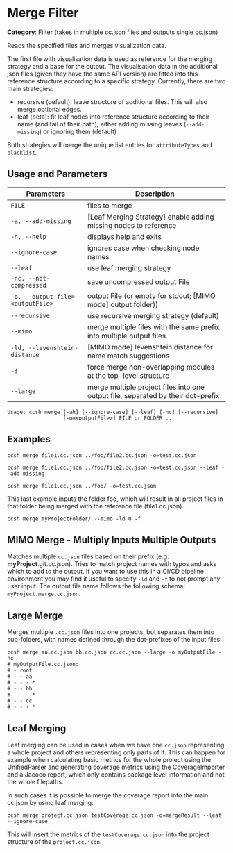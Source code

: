 # Merge Filter

**Category**: Filter (takes in multiple cc.json files and outputs single cc.json)

Reads the specified files and merges visualization data.

The first file with visualisation data is used as reference for the merging strategy and a base for the output. The visualisation data in the additional json files (given they have the same API version) are fitted into this reference structure according to a specific strategy. Currently, there are two main strategies:

- recursive (default): leave structure of additional files. This will also merge optional edges.
- leaf (beta): fit leaf nodes into reference structure according to their name (and tail of their path),
  either adding missing leaves (`--add-missing`) or ignoring them (default)

Both strategies will merge the unique list entries for `attributeTypes` and `blacklist`.

## Usage and Parameters

| Parameters                      | Description                                                                      |
|---------------------------------|----------------------------------------------------------------------------------|
| `FILE`                          | files to merge                                                                   |
| `-a, --add-missing`             | [Leaf Merging Strategy] enable adding missing nodes to reference                 |
| `-h, --help`                    | displays help and exits                                                          |
| `--ignore-case`                 | ignores case when checking node names                                            |
| `--leaf`                        | use leaf merging strategy                                                        |
| `-nc, --not-compressed`         | save uncompressed output File                                                    |
| `-o, --output-file=<outputFile>` | output File (or empty for stdout; [MIMO mode] output folder))                    |
| `--recursive`                   | use recursive merging strategy (default)                                         |
| `--mimo`                        | merge multiple files with the same prefix into multiple output files             |
| `-ld, --levenshtein-distance`   | [MIMO mode] levenshtein distance for name match suggestions                      |
| `-f`                            | force merge non-overlapping modules at the top-level structure                   |
| `--large`                       | merge multiple project files into one output file, separated by their dot-prefix |

```
Usage: ccsh merge [-ah] [--ignore-case] [--leaf] [-nc] [--recursive]
                  [-o=<outputFile>] FILE or FOLDER...
```

## Examples

```
ccsh merge file1.cc.json ../foo/file2.cc.json -o=test.cc.json
```

```
ccsh merge file1.cc.json ../foo/file2.cc.json -o=test.cc.json --leaf --add-missing
```

```
ccsh merge file1.cc.json ../foo/ -o=test.cc.json
```

This last example inputs the folder foo, which will result in all project files in that folder being merged with the reference file (file1.cc.json).

```
ccsh merge myProjectFolder/ --mimo -ld 0 -f
```

## MIMO Merge - Multiply Inputs Multiple Outputs

Matches multiple `cc.json` files based on their prefix (e.g. **myProject**.git.cc.json). Tries to match project names with typos and asks which to add to the output.
If you want to use this in a CI/CD pipeline environment you may find it useful to specify `-ld` and `-f` to not prompt any user input.
The output file name follows the following schema: `myProject.merge.cc.json`.

## Large Merge

Merges multiple `.cc.json` files into one projects, but separates them into sub-folders, with names defined through the dot-prefixes of the input files:

```
ccsh merge aa.cc.json bb.cc.json cc.cc.json --large -o myOutputFile -nc
# myOutputFile.cc.json:
# - root
# - - aa
# - - - *
# - - bb
# - - - *
# - - cc
# - - - *
```

## Leaf Merging

Leaf merging can be used in cases when we have one `cc.json` representing a whole project and others representing only parts of it. This can happen for example when calculating basic metrics for the whole project using the UnifiedParser and generating coverage metrics using the CoverageImporter and a Jacoco report, which only contains package level information and not the whole filepaths.

In such cases it is possible to merge the coverage report into the main cc.json by using leaf merging:

```
ccsh merge project.cc.json testCoverage.cc.json -o=mergeResult --leaf --ignore-case
```

This will insert the metrics of the `testCoverage.cc.json` into the project structure of the `project.cc.json`.
